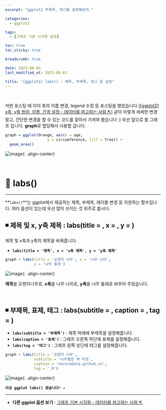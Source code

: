 ```yaml
---
excerpt: "ggplot2 부제목, 태그를 설정해보자."

categories:
  - ggplot2

tags:
  - [그래프 기본 시각화 설정]

toc: true
toc_sticky: true

breadcrumb: true

date: 2023-08-03
last_modified_at: 2023-08-03

title: "[ggplot2] labs() : 제목, 부제목, 태그 등 설정"
---
```


<br>

저번 포스팅 때 이미 축의 이름 변경, legend 수정 등 포스팅을 했었습니다.([[ggplot2] x축, y축 범위, 이름, 간격 설정 - 데이터를 파고파는 사람 ⛏️](https://novicedata.github.io/ggplot2/ggplot-axis/))
굳이 이렇게 세세한 변경말고, 간단한 변경을 할 수 있는 코드를 찾아서 가져와 봤습니다 :)
우선 앞으로 쓸 그래프 입니다. **graph**로 할당해서 사용할 겁니다.

```r
graph = ggplot(Orange, aes(x = age,
                   y = circumference, fill = Tree)) +
  geom_area()
```

![image](https://github.com/novicedata/colab_practice/assets/88019539/6bdafb7b-26fd-4733-bcc4-97af0ff8f2f3){: .align-center}

<br>

# 📌 labs()
---

**`labs()`**는 ggplot에서 제공하는 제목, 부제목, 레이블 변경 등 지원하는 함수입니다. 여러 옵션이 있는데 우선 많이 쓰이는 것 위주로 봅시다.

## ◾ 제목 및 x, y축 제목 : labs(title = , x = , y = )

제목 및 x축과 y축의 제목을 바꿔줍니다.

- **`labs(title = '제목', x = 'x축 제목', y = 'y축 제목'`**
  
```r
graph + labs(title = '오렌지 나무', x = '나무 나이',
             y = '나무 둘레')
```

![image](https://github.com/novicedata/colab_practice/assets/88019539/fab8135e-bd85-4e0a-ae75-f4b307e9924c){: .align-center}

**제목**을 오렌지나무로, **x축**을 나무 나이로, **y축**을 나무 둘레로 바꾸어 주었습니다.

<br>

## ◾ 부제목, 표제, 태그 : labs(subtitle = , caption = , tag = )

- **`labs(subtitle = '부제목')`** : 제목 마래에 부제목을 설정해줍니다.
- **`labs(caption = '표제')`** : 그래프 오른쪽 하단에 표제를 설정해줍니다.
- **`labs(tag = '태그')`** : 그래프 왼쪽 상단에 태그를 설정해줍니다.
  
```r
graph + labs(title = '오렌지 나무',
             subtitle = '나무별로 색 지정',
             caption = 'novicedata.github.io',
             tag = '_R')
```

![image](https://github.com/novicedata/colab_practice/assets/88019539/9e6e4b76-c30e-44c2-9d6f-c3c70cc7aaba){: .align-center}

**`이상 ggplot labs() 였습니다! ☠️`**

---

- **다른 ggplot 옵션 보기** : [그래프 기본 시각화 - 데이터를 파고파는 사람 ⛏️](https://novicedata.github.io/tags/#그래프-기본-시각화-설정)
